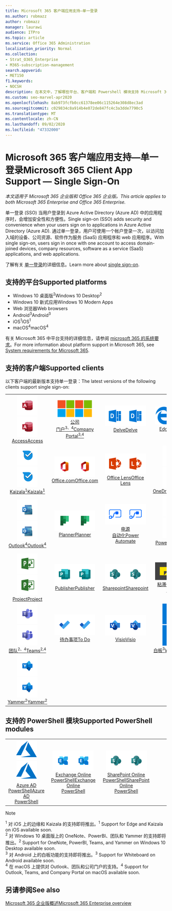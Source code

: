 ```yaml
---
title: Microsoft 365 客户端应用支持—单一登录
ms.author: robmazz
author: robmazz
manager: laurawi
audience: ITPro
ms.topic: article
ms.service: Office 365 Administration
localization_priority: Normal
ms.collection:
- Strat_O365_Enterprise
- M365-subscription-management
search.appverid:
- MET150
f1.keywords:
- NOCSH
description: 在本文中，了解哪些平台、客户端和 Powershell 模块支持 Microsoft 365 的单一登录。
ms.custom: seo-marvel-apr2020
ms.openlocfilehash: 8ab973fcfb0cc61378ee06c115264e308d8ec3ad
ms.sourcegitcommit: c029834c8a914b4e072de847fc4c3a3dde7790c5
ms.translationtype: MT
ms.contentlocale: zh-CN
ms.lasthandoff: 09/02/2020
ms.locfileid: "47332000"
---
```

# <a name="microsoft-365-client-app-support--single-sign-on"></a><span data-ttu-id="9f437-103">Microsoft 365 客户端应用支持—单一登录</span><span class="sxs-lookup"><span data-stu-id="9f437-103">Microsoft 365 Client App Support — Single Sign-On</span></span>

<span data-ttu-id="9f437-104">*本文适用于 Microsoft 365 企业版和 Office 365 企业版。*</span><span class="sxs-lookup"><span data-stu-id="9f437-104">*This article applies to both Microsoft 365 Enterprise and Office 365 Enterprise.*</span></span>

<span data-ttu-id="9f437-105">单一登录 (SSO) 当用户登录到 Azure Active Directory (Azure AD) 中的应用程序时，会增加安全性和方便性。</span><span class="sxs-lookup"><span data-stu-id="9f437-105">Single sign-on (SSO) adds security and convenience when your users sign on to applications in Azure Active Directory (Azure AD).</span></span> <span data-ttu-id="9f437-106">通过单一登录，用户可使用一个帐户登录一次，以访问加入域的设备、公司资源、软件作为服务 (SaaS) 应用程序和 web 应用程序。</span><span class="sxs-lookup"><span data-stu-id="9f437-106">With single sign-on, users sign in once with one account to access domain-joined devices, company resources, software as a service (SaaS) applications, and web applications.</span></span>

<span data-ttu-id="9f437-107">了解有关 [单一登录](https://docs.microsoft.com/azure/active-directory/manage-apps/what-is-single-sign-on)的详细信息。</span><span class="sxs-lookup"><span data-stu-id="9f437-107">Learn more about [single sign-on](https://docs.microsoft.com/azure/active-directory/manage-apps/what-is-single-sign-on).</span></span>

## <a name="supported-platforms"></a><span data-ttu-id="9f437-108">支持的平台</span><span class="sxs-lookup"><span data-stu-id="9f437-108">Supported platforms</span></span>

 - <span data-ttu-id="9f437-109">Windows 10 桌面版<sup>2</sup></span><span class="sxs-lookup"><span data-stu-id="9f437-109">Windows 10 Desktop<sup>2</sup></span></span>
 - <span data-ttu-id="9f437-110">Windows 10 新式应用</span><span class="sxs-lookup"><span data-stu-id="9f437-110">Windows 10 Modern Apps</span></span>
 - <span data-ttu-id="9f437-111">Web 浏览器</span><span class="sxs-lookup"><span data-stu-id="9f437-111">Web browsers</span></span>
 - <span data-ttu-id="9f437-112">Android<sup>3</sup></span><span class="sxs-lookup"><span data-stu-id="9f437-112">Android<sup>3</sup></span></span>
 - <span data-ttu-id="9f437-113">iOS<sup>1</sup></span><span class="sxs-lookup"><span data-stu-id="9f437-113">iOS<sup>1</sup></span></span>
 - <span data-ttu-id="9f437-114">macOS<sup>4</sup></span><span class="sxs-lookup"><span data-stu-id="9f437-114">macOS<sup>4</sup></span></span>

<span data-ttu-id="9f437-115">有关 Microsoft 365 中平台支持的详细信息，请参阅 [microsoft 365 的系统要求](https://products.office.com/office-system-requirements)。</span><span class="sxs-lookup"><span data-stu-id="9f437-115">For more information about platform support in Microsoft 365, see [System requirements for Microsoft 365](https://products.office.com/office-system-requirements).</span></span>

## <a name="supported-clients"></a><span data-ttu-id="9f437-116">支持的客户端</span><span class="sxs-lookup"><span data-stu-id="9f437-116">Supported clients</span></span>

<span data-ttu-id="9f437-117">以下客户端的最新版本支持单一登录：</span><span class="sxs-lookup"><span data-stu-id="9f437-117">The latest versions of the following clients support single sign-on:</span></span>

| | | | | | |
|:---:|:---:|:---:|:---:|:---:|:---:|
| <span data-ttu-id="9f437-118">![Access 图标](../media/o365-access-64x64.png)</span><span class="sxs-lookup"><span data-stu-id="9f437-118">![Access icon](../media/o365-access-64x64.png)</span></span> <br> [<span data-ttu-id="9f437-119">Access</span><span class="sxs-lookup"><span data-stu-id="9f437-119">Access</span></span>](https://products.office.com/access) | <span data-ttu-id="9f437-120">![公司门户图标](../media/o365-microsoft-64x64.png)</span><span class="sxs-lookup"><span data-stu-id="9f437-120">![Company portal icon](../media/o365-microsoft-64x64.png)</span></span> <br> [<span data-ttu-id="9f437-121">公司 <br> 门户<sup>3、4</sup></span><span class="sxs-lookup"><span data-stu-id="9f437-121">Company <br> Portal<sup>3,4</sup> </span></span>](https://docs.microsoft.com/intune-user-help/sign-in-to-the-company-portal) | <span data-ttu-id="9f437-122">![Delve 图标](../media/o365-delve-64x64.png)</span><span class="sxs-lookup"><span data-stu-id="9f437-122">![Delve icon](../media/o365-delve-64x64.png)</span></span> <br> [<span data-ttu-id="9f437-123">Delve</span><span class="sxs-lookup"><span data-stu-id="9f437-123">Delve</span></span>](https://products.office.com/business/intelligent-search) | <span data-ttu-id="9f437-124">![边缘图标](../media/o365-edge-64x64.png)</span><span class="sxs-lookup"><span data-stu-id="9f437-124">![Edge icon](../media/o365-edge-64x64.png)</span></span> <br> [<span data-ttu-id="9f437-125">Edge<sup>1</sup></span><span class="sxs-lookup"><span data-stu-id="9f437-125">Edge<sup>1</sup></span></span>](https://www.microsoft.com/windows/microsoft-edge) | <span data-ttu-id="9f437-126">![Excel 图标](../media/o365-excel-64x64.png)</span><span class="sxs-lookup"><span data-stu-id="9f437-126">![Excel icon](../media/o365-excel-64x64.png)</span></span> <br> [<span data-ttu-id="9f437-127">Excel</span><span class="sxs-lookup"><span data-stu-id="9f437-127">Excel</span></span>](https://products.office.com/excel) 
| <span data-ttu-id="9f437-128">![Kaizala 图标](../media/o365-kaizala-64x64.png)</span><span class="sxs-lookup"><span data-stu-id="9f437-128">![Kaizala icon](../media/o365-kaizala-64x64.png)</span></span> <br> [<span data-ttu-id="9f437-129">Kaizala<sup>1</sup></span><span class="sxs-lookup"><span data-stu-id="9f437-129">Kaizala<sup>1</sup></span></span>](https://products.office.com/en/business/microsoft-kaizala) | <span data-ttu-id="9f437-130">![Office.com 图标](../media/o365-office-64x64.png)</span><span class="sxs-lookup"><span data-stu-id="9f437-130">![Office.com icon](../media/o365-office-64x64.png)</span></span> <br> [<span data-ttu-id="9f437-131">Office.com</span><span class="sxs-lookup"><span data-stu-id="9f437-131">Office.com</span></span>](https://www.office.com/) | <span data-ttu-id="9f437-132">![镜头图标](../media/o365-lens-64x64.png)</span><span class="sxs-lookup"><span data-stu-id="9f437-132">![Lens icon](../media/o365-lens-64x64.png)</span></span> <br> [<span data-ttu-id="9f437-133">Office Lens</span><span class="sxs-lookup"><span data-stu-id="9f437-133">Office Lens</span></span>](https://www.microsoft.com/p/office-lens/9wzdncrfj3t8?activetab=pivot%3Aoverviewtab) | <span data-ttu-id="9f437-134">![OneDrive for Business 图标](../media/o365-OneDrive-64x64.png)</span><span class="sxs-lookup"><span data-stu-id="9f437-134">![OneDrive for Business icon](../media/o365-OneDrive-64x64.png)</span></span> <br> [<span data-ttu-id="9f437-135">OneDrive</span><span class="sxs-lookup"><span data-stu-id="9f437-135">OneDrive</span></span>](https://products.office.com/onedrive-for-business/online-cloud-storage) | <span data-ttu-id="9f437-136">![OneNote 图标](../media/o365-OneNote-64x64.png)</span><span class="sxs-lookup"><span data-stu-id="9f437-136">![OneNote icon](../media/o365-OneNote-64x64.png)</span></span> <br> [<span data-ttu-id="9f437-137">OneNote<sup>2</sup></span><span class="sxs-lookup"><span data-stu-id="9f437-137">OneNote<sup>2</sup></span></span>](https://products.office.com/onenote) 
| <span data-ttu-id="9f437-138">![Outlook 图标](../media/o365-outlook-64x64.png)</span><span class="sxs-lookup"><span data-stu-id="9f437-138">![Outlook icon](../media/o365-outlook-64x64.png)</span></span> <br> [<span data-ttu-id="9f437-139">Outlook<sup>4</sup></span><span class="sxs-lookup"><span data-stu-id="9f437-139">Outlook<sup>4</sup></span></span>](https://products.office.com/outlook) | <span data-ttu-id="9f437-140">![Planner 图标](../media/o365-planner-64x64.png)</span><span class="sxs-lookup"><span data-stu-id="9f437-140">![Planner icon](../media/o365-planner-64x64.png)</span></span> <br> [<span data-ttu-id="9f437-141">Planner</span><span class="sxs-lookup"><span data-stu-id="9f437-141">Planner</span></span>](https://products.office.com/business/task-management-software) | <span data-ttu-id="9f437-142">![电源自动图标](../media/o365-flow-64x64.png)</span><span class="sxs-lookup"><span data-stu-id="9f437-142">![Power Automate icon](../media/o365-flow-64x64.png)</span></span> <br> [<span data-ttu-id="9f437-143">电源 <br> 自动化</span><span class="sxs-lookup"><span data-stu-id="9f437-143">Power <br> Automate</span></span>](https://flow.microsoft.com) | <span data-ttu-id="9f437-144">![PowerBI 图标](../media/o365-powerbi-64x64.png)</span><span class="sxs-lookup"><span data-stu-id="9f437-144">![PowerBI icon](../media/o365-powerbi-64x64.png)</span></span> <br> [<span data-ttu-id="9f437-145">Power BI<sup>2</sup></span><span class="sxs-lookup"><span data-stu-id="9f437-145">Power BI<sup>2</sup></span></span>](https://powerbi.microsoft.com)| <span data-ttu-id="9f437-146">![PowerPoint 图标](../media/o365-powerpoint-64x64.png)</span><span class="sxs-lookup"><span data-stu-id="9f437-146">![PowerPoint icon](../media/o365-powerpoint-64x64.png)</span></span> <br> [<span data-ttu-id="9f437-147">PowerPoint</span><span class="sxs-lookup"><span data-stu-id="9f437-147">PowerPoint</span></span>](https://products.office.com/powerpoint) 
| <span data-ttu-id="9f437-148">![Project 图标](../media/o365-project-64x64.png)</span><span class="sxs-lookup"><span data-stu-id="9f437-148">![Project icon](../media/o365-project-64x64.png)</span></span> <br> [<span data-ttu-id="9f437-149">Project</span><span class="sxs-lookup"><span data-stu-id="9f437-149">Project</span></span>](https://products.office.com/project) | <span data-ttu-id="9f437-150">![Publisher 图标](../media/o365-publisher-64x64.png)</span><span class="sxs-lookup"><span data-stu-id="9f437-150">![Publisher icon](../media/o365-publisher-64x64.png)</span></span> <br> [<span data-ttu-id="9f437-151">Publisher</span><span class="sxs-lookup"><span data-stu-id="9f437-151">Publisher</span></span>](https://products.office.com/publisher) | <span data-ttu-id="9f437-152">![SharePoint 图标](../media/o365-sharepoint-64x64.png)</span><span class="sxs-lookup"><span data-stu-id="9f437-152">![SharePoint icon](../media/o365-sharepoint-64x64.png)</span></span> <br> [<span data-ttu-id="9f437-153">Sharepoint</span><span class="sxs-lookup"><span data-stu-id="9f437-153">Sharepoint</span></span>](https://products.office.com/sharepoint) | <span data-ttu-id="9f437-154">![粘滞便笺图标](../media/o365-stickynotes-64x64.png)</span><span class="sxs-lookup"><span data-stu-id="9f437-154">![Sticky Notes icon](../media/o365-stickynotes-64x64.png)</span></span> <br> [<span data-ttu-id="9f437-155">粘滞便笺</span><span class="sxs-lookup"><span data-stu-id="9f437-155">Sticky Notes</span></span>](https://www.microsoft.com/p/microsoft-sticky-notes/9nblggh4qghw)  | <span data-ttu-id="9f437-156">![Sway 图标](../media/o365-sway-64x64.png)</span><span class="sxs-lookup"><span data-stu-id="9f437-156">![Sway icon](../media/o365-sway-64x64.png)</span></span> <br> [<span data-ttu-id="9f437-157">Sway</span><span class="sxs-lookup"><span data-stu-id="9f437-157">Sway</span></span>](https://sway.com) 
| <span data-ttu-id="9f437-158">![Teams 图标](../media/o365-teams-64x64.png)</span><span class="sxs-lookup"><span data-stu-id="9f437-158">![Teams icon](../media/o365-teams-64x64.png)</span></span> <br> [<span data-ttu-id="9f437-159">团队<sup>2、4</sup></span><span class="sxs-lookup"><span data-stu-id="9f437-159">Teams<sup>2,4</sup></span></span>](https://products.office.com/microsoft-teams/group-chat-software) | <span data-ttu-id="9f437-160">![To Do 图标](../media/o365-todo-64x64.png)</span><span class="sxs-lookup"><span data-stu-id="9f437-160">![To Do icon](../media/o365-todo-64x64.png)</span></span> <br> [<span data-ttu-id="9f437-161">待办事项</span><span class="sxs-lookup"><span data-stu-id="9f437-161">To Do</span></span>](https://todo.microsoft.com) | <span data-ttu-id="9f437-162">![Visio 图标](../media/o365-visio-64x64.png)</span><span class="sxs-lookup"><span data-stu-id="9f437-162">![Visio icon](../media/o365-visio-64x64.png)</span></span> <br> [<span data-ttu-id="9f437-163">Visio</span><span class="sxs-lookup"><span data-stu-id="9f437-163">Visio</span></span>](https://products.office.com/visio/flowchart-software) | <span data-ttu-id="9f437-164">![Whiteboard 图标](../media/o365-whiteboard-64x64.png)</span><span class="sxs-lookup"><span data-stu-id="9f437-164">![Whiteboard icon](../media/o365-whiteboard-64x64.png)</span></span> <br> [<span data-ttu-id="9f437-165">白板<sup>3</sup></span><span class="sxs-lookup"><span data-stu-id="9f437-165">Whiteboard<sup>3</sup></span></span>](https://whiteboard.microsoft.com/) | <span data-ttu-id="9f437-166">![Word 图标](../media/o365-word-64x64.png)</span><span class="sxs-lookup"><span data-stu-id="9f437-166">![Word icon](../media/o365-word-64x64.png)</span></span> <br> [<span data-ttu-id="9f437-167">Word</span><span class="sxs-lookup"><span data-stu-id="9f437-167">Word</span></span>](https://products.office.com/word) 
| <span data-ttu-id="9f437-168">![Yammer 图标](../media/o365-yammer-64x64.png)</span><span class="sxs-lookup"><span data-stu-id="9f437-168">![Yammer icon](../media/o365-yammer-64x64.png)</span></span> <br> [<span data-ttu-id="9f437-169">Yammer<sup>2</sup></span><span class="sxs-lookup"><span data-stu-id="9f437-169">Yammer<sup>2</sup></span></span>](https://products.office.com/yammer/yammer-overview) |

## <a name="supported-powershell-modules"></a><span data-ttu-id="9f437-170">支持的 PowerShell 模块</span><span class="sxs-lookup"><span data-stu-id="9f437-170">Supported PowerShell modules</span></span>

| | | | | | |
|:---:|:---:|:---:|:---:|:---:|:---:|
| <span data-ttu-id="9f437-171">![Azure 图标](../media/o365-azure-64x64.png)</span><span class="sxs-lookup"><span data-stu-id="9f437-171">![Azure icon](../media/o365-azure-64x64.png)</span></span> <br> [<span data-ttu-id="9f437-172">Azure AD <br> PowerShell</span><span class="sxs-lookup"><span data-stu-id="9f437-172">Azure AD <br> PowerShell</span></span>](https://docs.microsoft.com/powershell/azure/active-directory/overview?view=azureadps-2.0) | <span data-ttu-id="9f437-173">![Exchange 图标](../media/o365-exchange-64x64.png)</span><span class="sxs-lookup"><span data-stu-id="9f437-173">![Exchange icon](../media/o365-exchange-64x64.png)</span></span> <br> [<span data-ttu-id="9f437-174">Exchange Online <br> PowerShell</span><span class="sxs-lookup"><span data-stu-id="9f437-174">Exchange Online <br> PowerShell</span></span>](https://docs.microsoft.com/powershell/exchange/exchange-online/exchange-online-powershell?view=exchange-ps) | <span data-ttu-id="9f437-175">![SharePoint 图标](../media/o365-sharepoint-64x64.png)</span><span class="sxs-lookup"><span data-stu-id="9f437-175">![SharePoint icon](../media/o365-sharepoint-64x64.png)</span></span> <br> [<span data-ttu-id="9f437-176">SharePoint Online <br> PowerShell</span><span class="sxs-lookup"><span data-stu-id="9f437-176">SharePoint Online <br> PowerShell</span></span>](https://docs.microsoft.com/powershell/sharepoint/sharepoint-online/connect-sharepoint-online)

> [!NOTE]
> <span data-ttu-id="9f437-177"><sup>1</sup> 对 iOS 上的边缘和 Kaizala 的支持即将推出。</span><span class="sxs-lookup"><span data-stu-id="9f437-177"><sup>1</sup> Support for Edge and Kaizala on iOS available soon.</span></span> <br>
> <span data-ttu-id="9f437-178"><sup>2</sup> 对 Windows 10 桌面版上的 OneNote、PowerBI、团队和 Yammer 的支持即将推出。</span><span class="sxs-lookup"><span data-stu-id="9f437-178"><sup>2</sup> Support for OneNote, PowerBI, Teams, and Yammer on Windows 10 Desktop available soon.</span></span> <br>
> <span data-ttu-id="9f437-179"><sup>3</sup> 对 Android 上的白板功能的支持即将推出。</span><span class="sxs-lookup"><span data-stu-id="9f437-179"><sup>3</sup> Support for Whiteboard on Android available soon.</span></span> <br>
> <span data-ttu-id="9f437-180"><sup>4</sup> 在 macOS 上提供对 Outlook、团队和公司门户的支持。</span><span class="sxs-lookup"><span data-stu-id="9f437-180"><sup>4</sup> Support for Outlook, Teams, and Company Portal on macOS available soon.</span></span> <br>

## <a name="see-also"></a><span data-ttu-id="9f437-181">另请参阅</span><span class="sxs-lookup"><span data-stu-id="9f437-181">See also</span></span>

[<span data-ttu-id="9f437-182">Microsoft 365 企业版概述</span><span class="sxs-lookup"><span data-stu-id="9f437-182">Microsoft 365 Enterprise overview</span></span>](microsoft-365-overview.md)

